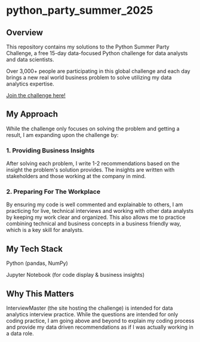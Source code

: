 # python_party_summer_2025
## Overview 
This repository contains my solutions to the Python Summer Party Challenge,
a free 15-day data-focused Python challenge for data analysts and data scientists.

Over 3,000+ people are participating in this global challenge and
each day brings a new real world business problem to solve utilizing
my data analytics expertise.

[Join the challenge here!](https://lnkd.in/gFGn9app)

## My Approach
While the challenge only focuses on solving the problem and getting a
result, I am expanding upon the challenge by:

### 1. Providing Business Insights
  After solving each problem, I write 1-2 recommendations based on the insight
  the problem's solution provides. The insights are written with stakeholders
  and those working at the company in mind.
  
### 2. Preparing For The Workplace
  By ensuring my code is well commented and explainable to others, I am practicing
  for live, technical interviews and working with other data analysts by keeping my
  work clear and organized. This also allows me to practice combining technical and
  business concepts in a business friendly way, which is a key skill for analysts.

## My Tech Stack
Python (pandas, NumPy)

Jupyter Notebook (for code display & business insights)

## Why This Matters
InterviewMaster (the site hosting the challenge) is intended for data 
analytics interview practice. While the questions are intended for only
coding practice, I am going above and beyond to explain my coding process
and provide my data driven recommendations as if I was actually working
in a data role.
